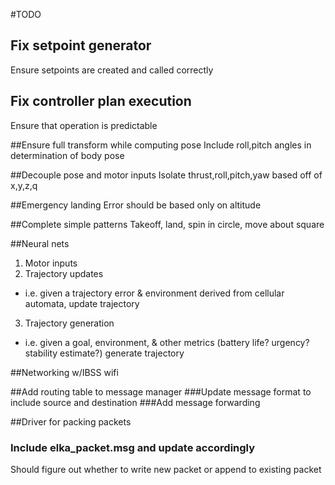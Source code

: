 #TODO
## Fix setpoint generator
Ensure setpoints are created and called correctly

## Fix controller plan execution
Ensure that operation is predictable

##Ensure full transform while computing pose
Include roll,pitch angles in determination of body pose

##Decouple pose and motor inputs
Isolate thrust,roll,pitch,yaw based off of x,y,z,q

##Emergency landing
Error should be based only on altitude

##Complete simple patterns
Takeoff, land, spin in circle, move about square

##Neural nets
1) Motor inputs
2) Trajectory updates
  - i.e. given a trajectory error & environment
    derived from cellular automata, update trajectory
3) Trajectory generation
  - i.e. given a goal, environment, & other metrics
    (battery life? urgency? stability estimate?)
    generate trajectory

##Networking w/IBSS wifi


##Add routing table to message manager
###Update message format to include source and destination
###Add message forwarding

##Driver for packing packets
### Include elka_packet.msg and update accordingly
Should figure out whether to write new packet or
append to existing packet

